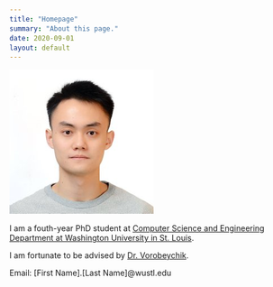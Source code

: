 ```yaml
---
title: "Homepage"
summary: "About this page."
date: 2020-09-01
layout: default
---
```

![Researcher Portrait](assets/images/SixieYu.jpg)




I am a fouth-year PhD student at [Computer Science and Engineering Department at Washington University in St. Louis](https://cse.wustl.edu/Pages/default.aspx).

I am fortunate to be advised by [Dr. Vorobeychik](http://vorobeychik.com/).  

Email: \[First Name\].\[Last Name\]@wustl.edu
<br>


